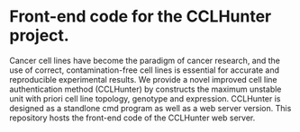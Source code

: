 # Front-end code for the CCLHunter project.


Cancer cell lines have become the paradigm of cancer research, and the use of correct, contamination-free cell lines is essential for accurate and reproducible experimental results. We provide a novel improved cell line authentication method (CCLHunter) by constructs the maximum unstable unit with priori cell line topology, genotype and expression. 
CCLHunter is designed as a standlone cmd program as well as a web server version. This repository hosts the front-end code of the CCLHunter web server.